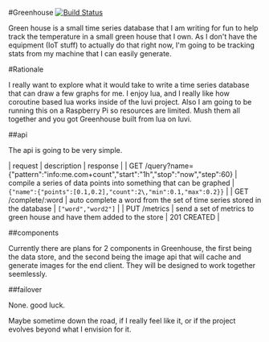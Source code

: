 #Greenhouse [![Build Status](https://travis-ci.org/DBarney/greenhouse.svg?branch=master)](https://travis-ci.org/DBarney/greenhouse)

Green house is a small time series database that I am writing for fun to help track the temperature in a small green house that I own. As I don't have the equipment (IoT stuff) to actually do that right now, I'm going to be tracking stats from my machine that I can easily generate.

#Rationale

I really want to explore what it would take to write a time series database that can draw a few graphs for me. I enjoy lua, and I really like how coroutine based lua works inside of the luvi project. Also I am going to be running this on a Raspberry Pi so resources are limited. Mush them all together and you got Greenhouse built from lua on luvi.

##api

The api is going to be very simple.

| request | description | response |
| GET /query?name={"pattern":"info:me.com+count","start":"1h","stop":"now","step":60} | compile a series of data points into something that can be graphed | `{"name":{"points":[0.1,0.2],"count":2\,"min":0.1,"max":0.2}}` |
| GET /complete/:word | auto complete a word from the set of time series stored in the database | `["word","word2"]` |
| PUT /metrics | send a set of metrics to green house and have them added to the store | 201 CREATED |

##components

Currently there are plans for 2 components in Greenhouse, the first being the data store, and the second being the image api that will cache and generate images for the end client. They will be designed to work together seemlessly.

##failover

None. good luck.

Maybe sometime down the road, if I really feel like it, or if the project evolves beyond what I envision for it.
